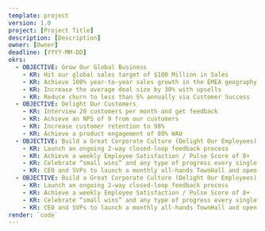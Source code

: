 ```yaml
---
template: project
version: 1.0
project: [Project Title]
description: [Description]
owner: [Owner]
deadline: [YYYY-MM-DD]
okrs:
  - OBJECTIVE: Grow Our Global Business
    - KR: Hit our global sales target of $100 Million in Sales
    - KR: Achieve 100% year-to-year sales growth in the EMEA geography
    - KR: Increase the average deal size by 30% with upsells
    - KR: Reduce churn to less than 5% annually via Customer Success
  - OBJECTIVE: Delight Our Customers
    - KR: Interview 20 customers per month and get feedback
    - KR: Achieve an NPS of 9 from our customers
    - KR: Increase customer retention to 98%
    - KR: Achieve a product engagement of 80% WAU
  - OBJECTIVE: Build a Great Corporate Culture (Delight Our Employees)
    - KR: Launch an ongoing 2-way closed-loop feedback process
    - KR: Achieve a weekly Employee Satisfaction / Pulse Score of 8+
    - KR: Celebrate “small wins” and any type of progress every single week
    - KR: CEO and SVPs to launch a monthly all-hands TownHall and open Q&A meeting
  - OBJECTIVE: Build a Great Corporate Culture (Delight Our Employees)
    - KR: Launch an ongoing 2-way closed-loop feedback process
    - KR: Achieve a weekly Employee Satisfaction / Pulse Score of 8+
    - KR: Celebrate “small wins” and any type of progress every single week
    - KR: CEO and SVPs to launch a monthly all-hands TownHall and open Q&A meeting
render: `code`
---
```

